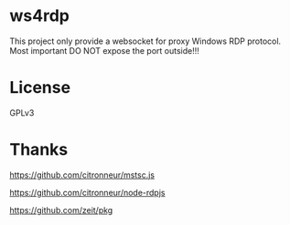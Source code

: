 # ws4rdp
This project only provide a websocket for proxy Windows RDP protocol.
Most important DO NOT expose the port outside!!!

# License
 GPLv3
 


# Thanks
<https://github.com/citronneur/mstsc.js>

<https://github.com/citronneur/node-rdpjs>

<https://github.com/zeit/pkg>

